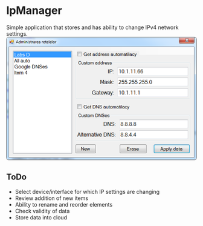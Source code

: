 # IpManager

Simple application that stores and has ability to change IPv4 network settings.
![Application screen](https://github.com/bumbu/IpManager/blob/master/images/screen.png?raw=true)

## ToDo

* Select device/interface for which IP settings are changing
* Review addition of new items
* Ability to rename and reorder elements
* Check validity of data
* Store data into cloud
